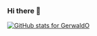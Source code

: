### Hi there 👋

[![GitHub stats for GerwaldO](https://github-readme-stats.vercel.app/api?username=gerwaldo&theme=radical)](https://github.com/anuraghazra/github-readme-stats)

<!--
**gerwaldo/gerwaldo** is a ✨ _special_ ✨ repository because its `README.md` (this file) appears on your GitHub profile.

Here are some ideas to get you started:

- 🔭 I’m currently working on ...
- 🌱 I’m currently learning ...
- 👯 I’m looking to collaborate on ...
- 🤔 I’m looking for help with ...
- 💬 Ask me about ...
- 📫 How to reach me: ...
- 😄 Pronouns: ...
- ⚡ Fun fact: ...
-->
